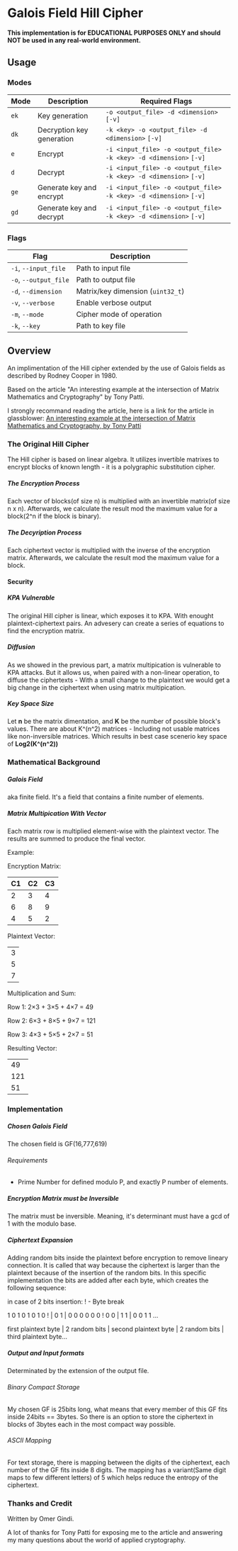# Galois Field Hill Cipher


**This implementation is for EDUCATIONAL PURPOSES ONLY and should NOT be used in any real-world environment.**


## Usage

### Modes

| Mode | Description | Required Flags |
|------|-------------|----------------|
| `ek` | Key generation | `-o <output_file> -d <dimension>` `[-v]` |
| `dk` | Decryption key generation | `-k <key> -o <output_file> -d <dimension>` `[-v]` |
| `e`  | Encrypt | `-i <input_file> -o <output_file> -k <key> -d <dimension>` `[-v]` |
| `d`  | Decrypt | `-i <input_file> -o <output_file> -k <key> -d <dimension>` `[-v]` |
| `ge` | Generate key and encrypt | `-i <input_file> -o <output_file> -k <key> -d <dimension>` `[-v]` |
| `gd` | Generate key and decrypt | `-i <input_file> -o <output_file> -k <key> -d <dimension>` `[-v]` |

### Flags

| Flag | Description |
|------|-------------|
| `-i`, `--input_file`    | Path to input file |
| `-o`, `--output_file`   | Path to output file |
| `-d`, `--dimension`     | Matrix/key dimension (`uint32_t`) |
| `-v`, `--verbose`       | Enable verbose output |
| `-m`, `--mode`          | Cipher mode of operation |
| `-k`, `--key`           | Path to key file |


## Overview 

An implimentation of the Hill cipher extended by the use of Galois fields as described by Rodney Cooper in 1980.

Based on the article "An interesting example at the intersection
of Matrix Mathematics and Cryptography" by Tony Patti.

I strongly recommand reading the article, here is a link for the article in glassblower: [An interesting example at the intersection of Matrix Mathematics and Cryptography, by Tony Patti](https://www.glassblower.info/crypto/an-interesting-example-at-the-intersection-of-matrix-mathematics-and-cryptography-April-23-2024.pdf)

### The Original Hill Cipher

The Hill cipher is based on linear algebra.
It utilizes invertible matrixes to encrypt blocks of known length - it is a polygraphic substitution cipher.

##### The Encryption Process

Each vector of blocks(of size n) is multiplied with an invertible matrix(of size n x n). 
Afterwards, we calculate the result mod the maximum value for a block(2^n if the block is binary).

##### The Decyription Process

Each ciphertext vector is multiplied with the inverse of the encryption matrix. 
Afterwards, we calculate the result mod the maximum value for a block.

#### Security

##### KPA Vulnerable

The original Hill cipher is linear, which exposes it to KPA. With enought plaintext-ciphertext pairs.
An advesery can create a series of equations to find the encryption matrix.

##### Diffusion

As we showed in the previous part, a matrix multipication is vulnerable to KPA attacks.
But it allows us, when paired with a non-linear operation, to diffuse the ciphertexts - With a small change to the plaintext we would get a big change in the ciphertext when using matrix multipication.

##### Key Space Size

Let **n** be the matrix dimentation, and **K** be the number of possible block's values.
There are about K^(n^2) matrices - Including not usable matrices like non-inversible matrices.
Which results in best case scenerio key space of **Log2(K^(n^2))**

### Mathematical Background 

##### Galois Field

aka finite field. It's a field that contains a finite number of elements.

##### Matrix Multipication With Vector

Each matrix row is multiplied element-wise with the plaintext vector. The results are summed to produce the final vector.

Example:

Encryption Matrix: 

| C1 | C2 | C3 | 
|----|----|----|
| 2  | 3  | 4  | 
| 6  | 8  | 9  | 
| 4  | 5  | 2  |

Plaintext Vector: 

|     | 
|-----| 
| 3   | 
| 5   | 
| 7   |

Multiplication and Sum:

Row 1: 2×3 + 3×5 + 4×7 = 49

Row 2: 6×3 + 8×5 + 9×7 = 121

Row 3: 4×3 + 5×5 + 2×7 = 51


Resulting Vector: 

|     | 
|-----| 
| 49  | 
| 121 | 
| 51  |



### Implementation

##### Chosen Galois Field

The chosen field is GF(16,777,619)

###### Requirements

- Prime Number for defined modulo P, and exactly P number of elements.

##### Encryption Matrix must be Inversible 

The matrix must be inversible. Meaning, it's determinant must have a gcd of 1 with the modulo base.

##### Ciphertext Expansion

Adding random bits inside the plaintext before encryption to remove lineary connection.
It is called that way because the ciphertext is larger than the plaintext because of the insertion of the random bits.
In this specific implementation the bits are added after each byte, which creates the following sequence:

in case of 2 bits insertion:
! - Byte break


 1 0 1 0 1 0 1 0 !    | 0 1           | 0 0 0 0 0 0 ! 0 0     | 1 1           | 0 0 1 1 ...
 
 first plaintext byte | 2 random bits | second plaintext byte | 2 random bits | third plaintext byte...

##### Output and Input formats

Determinated by the extension of the output file. 

###### Binary Compact Storage

My chosen GF is 25bits long, what means that every member of this GF fits inside 24bits == 3bytes.
So there is an option to store the ciphertext in blocks of 3bytes each in the most compact way possible.

###### ASCII Mapping

For text storage, there is mapping between the digits of the ciphertext, each number of the GF fits inside 8 digits.
The mapping has a variant(Same digit maps to few different letters) of 5 which helps reduce the entropy of the ciphertext.

### Thanks and Credit

Written by Omer Gindi.

A lot of thanks for Tony Patti for exposing me to the article and answering my many questions
about the world of applied cryptography.
